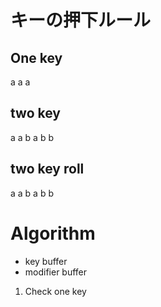




# キーの押下ルール

## One key

a
a
a

## two key

a
a b
a b
  b

## two key roll

a
a b
a b
  b

# Algorithm

- key buffer
- modifier buffer

1. Check one key

